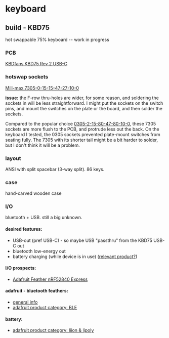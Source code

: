 # keyboard

## build - KBD75

hot swappable 75% keyboard -- work in progress

### PCB

[KBDfans KBD75 Rev 2 USB-C](https://kbdfans.com/collections/75/products/kbdfans-75-pcb-75)

### hotswap sockets

[Mill-max 7305-0-15-15-47-27-10-0](https://www.mouser.com/ProductDetail/Mill-Max/7305-0-15-15-47-27-10-0?qs=%2Fha2pyFadugftNJCRxiOOwqKNrTG4vZoDh9pyJZgPMI6W1rFOopWSlGzFvj96Axw)

**issue:** the F-row thru-holes are wider, for some reason, and soldering the sockets in will be less straightforward.  I might put the sockets on the switch pins, and mount the switches on the plate or the board, and then solder the sockets.

Compared to the popular choice [0305-2-15-80-47-80-10-0](https://www.mouser.com/ProductDetail/Mill-Max/0305-2-15-80-47-80-10-0?qs=QtQX4uD3c2Uys0ai6Tr8NQ%3D%3D), these 7305 sockets are more flush to the PCB, and protrude less out the back.  On the keyboard I tested, the 0305 sockets prevented plate-mount switches from seating fully.  The 7305 with its shorter tail might be a bit harder to solder, but I don't think it will be a problem.
### layout

ANSI with split spacebar (3-way split). 86 keys.

### case

hand-carved wooden case

### I/O

bluetooth + USB. still a big unknown.

#### desired features:
  - USB-out (pref USB-C) - so maybe USB "passthru" from the KBD75 USB-C out
  - bluetooth low-energy out
  - battery charging (while device is in use) ([relevant product?](https://www.adafruit.com/product/2465))

#### I/O prospects:
  - [Adafruit Feather nRF52840 Express](https://www.adafruit.com/product/4062)

#### adafruit - bluetooth feathers:
  - [general info](https://learn.adafruit.com/adafruit-feather/bluetooth-feathers)
  - [adafruit product category: BLE](https://www.adafruit.com/category/727)

#### battery:
  - [adafruit product category: liion & lipoly](https://www.adafruit.com/category/138)